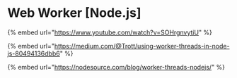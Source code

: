 # Web Worker \[Node.js\]





{% embed url="https://www.youtube.com/watch?v=SOHrgnvytiU" %}



{% embed url="https://medium.com/@Trott/using-worker-threads-in-node-js-80494136dbb6" %}

{% embed url="https://nodesource.com/blog/worker-threads-nodejs/" %}



